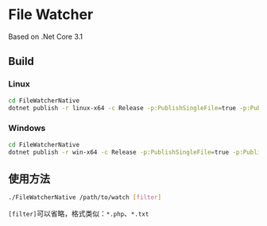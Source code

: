 ﻿# File Watcher

Based on .Net Core 3.1


## Build

### Linux

```bash
cd FileWatcherNative
dotnet publish -r linux-x64 -c Release -p:PublishSingleFile=true -p:PublishTrimmed=true
```


### Windows

```bash
cd FileWatcherNative
dotnet publish -r win-x64 -c Release -p:PublishSingleFile=true -p:PublishTrimmed=true
```


## 使用方法

```bash
./FileWatcherNative /path/to/watch [filter]
```

`[filter]`可以省略，格式类似：`*.php`、`*.txt`